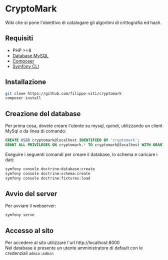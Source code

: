 # CryptoMark
Wiki che si pone l'obiettivo di catalogare gli algoritmi di crittografia ed hash.

## Requisiti
- PHP >=8
- [Database MySQL](https://www.mysql.com/it/downloads/)
- [Composer](https://getcomposer.org/download)
- [Symfony CLI](https://symfony.com/download)

## Installazione
```bash
git clone https://github.com/filippo-viti/cryptomark
composer install
```

## Creazione del database
Per prima cosa, dovete creare l'utente su mysql, quindi,
utilizzando un client MySql o da linea di comando:
```sql
CREATE USER cryptomark@localhost IDENTIFIED BY 'cryptomark';
GRANT ALL PRIVILEGES ON cryptomark.* TO cryptomark@localhost WITH GRANT OPTION;
```

Eseguire i seguenti comandi per creare il database, lo schema e caricare i dati:
```bash
symfony console doctrine:database:create
symfony console doctrine:schema:create
symfony console doctrine:fixtures:load
```

## Avvio del server
Per avviare il webserver:
```bash
symfony serve
```

## Accesso al sito
Per accedere al sito utilizzare l'url http://localhost:8000  
Nel database è presente un utente amministratore di default con le credenziali ```admin:admin```